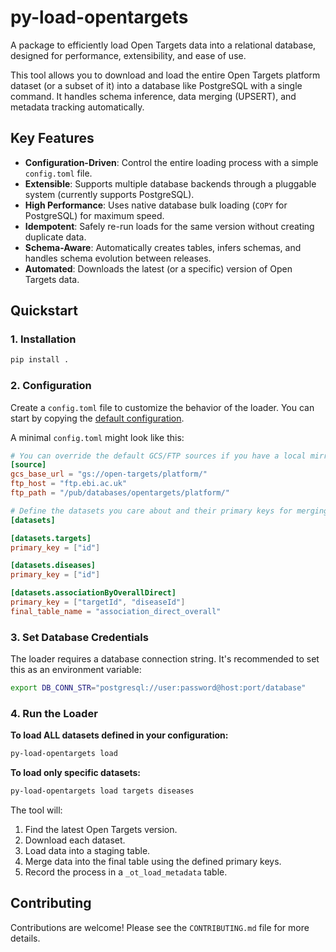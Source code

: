 # py-load-opentargets

A package to efficiently load Open Targets data into a relational database, designed for performance, extensibility, and ease of use.

This tool allows you to download and load the entire Open Targets platform dataset (or a subset of it) into a database like PostgreSQL with a single command. It handles schema inference, data merging (UPSERT), and metadata tracking automatically.

## Key Features

- **Configuration-Driven**: Control the entire loading process with a simple `config.toml` file.
- **Extensible**: Supports multiple database backends through a pluggable system (currently supports PostgreSQL).
- **High Performance**: Uses native database bulk loading (`COPY` for PostgreSQL) for maximum speed.
- **Idempotent**: Safely re-run loads for the same version without creating duplicate data.
- **Schema-Aware**: Automatically creates tables, infers schemas, and handles schema evolution between releases.
- **Automated**: Downloads the latest (or a specific) version of Open Targets data.

## Quickstart

### 1. Installation

```bash
pip install .
```

### 2. Configuration

Create a `config.toml` file to customize the behavior of the loader. You can start by copying the [default configuration](src/py_load_opentargets/default_config.toml).

A minimal `config.toml` might look like this:

```toml
# You can override the default GCS/FTP sources if you have a local mirror
[source]
gcs_base_url = "gs://open-targets/platform/"
ftp_host = "ftp.ebi.ac.uk"
ftp_path = "/pub/databases/opentargets/platform/"

# Define the datasets you care about and their primary keys for merging.
[datasets]

[datasets.targets]
primary_key = ["id"]

[datasets.diseases]
primary_key = ["id"]

[datasets.associationByOverallDirect]
primary_key = ["targetId", "diseaseId"]
final_table_name = "association_direct_overall"
```

### 3. Set Database Credentials

The loader requires a database connection string. It's recommended to set this as an environment variable:

```bash
export DB_CONN_STR="postgresql://user:password@host:port/database"
```

### 4. Run the Loader

**To load ALL datasets defined in your configuration:**

```bash
py-load-opentargets load
```

**To load only specific datasets:**

```bash
py-load-opentargets load targets diseases
```

The tool will:
1. Find the latest Open Targets version.
2. Download each dataset.
3. Load data into a staging table.
4. Merge data into the final table using the defined primary keys.
5. Record the process in a `_ot_load_metadata` table.

## Contributing

Contributions are welcome! Please see the `CONTRIBUTING.md` file for more details.
